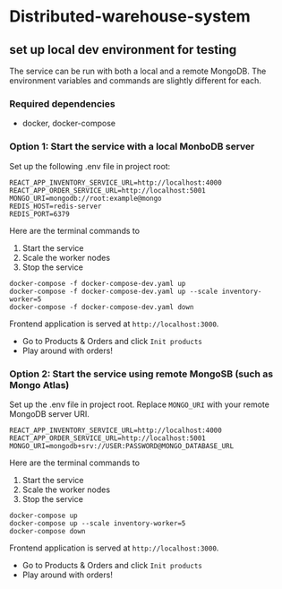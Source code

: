 # Distributed-warehouse-system

## set up local dev environment for testing

The service can be run with both a local and a remote MongoDB.
The environment variables and commands are slightly different for each.

### Required dependencies
- docker, docker-compose

### Option 1: Start the service with a local MonboDB server

Set up the following .env file in project root:

```
REACT_APP_INVENTORY_SERVICE_URL=http://localhost:4000
REACT_APP_ORDER_SERVICE_URL=http://localhost:5001
MONGO_URI=mongodb://root:example@mongo
REDIS_HOST=redis-server
REDIS_PORT=6379
```
Here are the terminal commands to 

1. Start the service
2. Scale the worker nodes
3. Stop the service

```
docker-compose -f docker-compose-dev.yaml up
docker-compose -f docker-compose-dev.yaml up --scale inventory-worker=5
docker-compose -f docker-compose-dev.yaml down
```

Frontend application is served at `http://localhost:3000`.
- Go to Products & Orders and click `Init products`
- Play around with orders!

### Option 2: Start the service using remote MongoSB (such as Mongo Atlas)

Set up the .env file in project root. Replace `MONGO_URI` with your remote MongoDB server URI.

```
REACT_APP_INVENTORY_SERVICE_URL=http://localhost:4000
REACT_APP_ORDER_SERVICE_URL=http://localhost:5001
MONGO_URI=mongodb+srv://USER:PASSWORD@MONGO_DATABASE_URL
```

Here are the terminal commands to 

1. Start the service
2. Scale the worker nodes
3. Stop the service

```
docker-compose up
docker-compose up --scale inventory-worker=5
docker-compose down
```

Frontend application is served at `http://localhost:3000`.
- Go to Products & Orders and click `Init products`
- Play around with orders!
